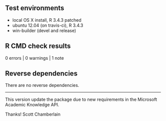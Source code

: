 ## Test environments

* local OS X install, R 3.4.3 patched
* ubuntu 12.04 (on travis-ci), R 3.4.3
* win-builder (devel and release)

## R CMD check results

0 errors | 0 warnings | 1 note



## Reverse dependencies

There are no reverse dependencies.

------

This version update the package due to new requirements in the Microsoft 
Academic Knowledge API.

Thanks!
Scott Chamberlain
